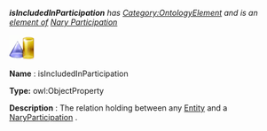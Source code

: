 ___isIncludedInParticipation__ 
 has
 [Category:OntologyElement](../../Category/OntologyElement "Category:OntologyElement") 
 and is an
 [element of](../../Property/ElementOf "Property:ElementOf") 
[Nary Participation](../../Submissions/Nary_Participation "Submissions:Nary Participation")_




  





[![ObjectProperty](../public/images/thumb/c/c3/ObjectProperty.gif/45px-ObjectProperty.gif)](../../Image/ObjectProperty.gif "ObjectProperty")


__Name__ 
 : isIncludedInParticipation
 



__Type:__ 
 owl:ObjectProperty
 



__Description__ 
 : The relation holding between any
 [Entity](../../Submissions/Situation/Entity "Submissions:Situation/Entity") 
 and a
 [NaryParticipation](../../Submissions/Nary_Participation/NaryParticipation "Submissions:Nary Participation/NaryParticipation") 
 .